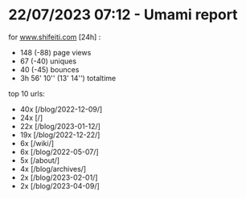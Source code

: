 # 22/07/2023 07:12 - Umami report
for www.shifeiti.com [24h] :

 - 148 (-88) page views
 - 67 (-40) uniques
 - 40 (-45) bounces
 - 3h 56' 10'' (13' 14'') totaltime


top 10 urls:
 - 40x [/blog/2022-12-09/]
 - 24x [/]
 - 22x [/blog/2023-01-12/]
 - 19x [/blog/2022-12-22/]
 - 6x [/wiki/]
 - 6x [/blog/2022-05-07/]
 - 5x [/about/]
 - 4x [/blog/archives/]
 - 2x [/blog/2023-02-01/]
 - 2x [/blog/2023-04-09/]


